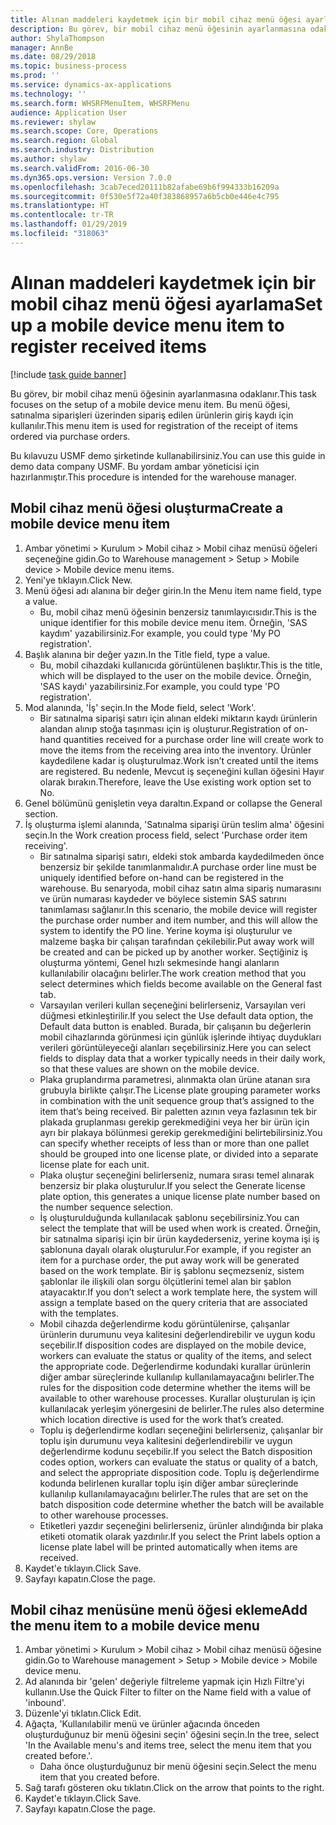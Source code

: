 ```yaml
---
title: Alınan maddeleri kaydetmek için bir mobil cihaz menü öğesi ayarlama
description: Bu görev, bir mobil cihaz menü öğesinin ayarlanmasına odaklanır.
author: ShylaThompson
manager: AnnBe
ms.date: 08/29/2018
ms.topic: business-process
ms.prod: ''
ms.service: dynamics-ax-applications
ms.technology: ''
ms.search.form: WHSRFMenuItem, WHSRFMenu
audience: Application User
ms.reviewer: shylaw
ms.search.scope: Core, Operations
ms.search.region: Global
ms.search.industry: Distribution
ms.author: shylaw
ms.search.validFrom: 2016-06-30
ms.dyn365.ops.version: Version 7.0.0
ms.openlocfilehash: 3cab7eced20111b82afabe69b6f994333b16209a
ms.sourcegitcommit: 0f530e5f72a40f383868957a6b5cb0e446e4c795
ms.translationtype: HT
ms.contentlocale: tr-TR
ms.lasthandoff: 01/29/2019
ms.locfileid: "318063"
---
```

# <a name="set-up-a-mobile-device-menu-item-to-register-received-items"></a><span data-ttu-id="80504-103">Alınan maddeleri kaydetmek için bir mobil cihaz menü öğesi ayarlama</span><span class="sxs-lookup"><span data-stu-id="80504-103">Set up a mobile device menu item to register received items</span></span>

[!include [task guide banner](../../includes/task-guide-banner.md)]

<span data-ttu-id="80504-104">Bu görev, bir mobil cihaz menü öğesinin ayarlanmasına odaklanır.</span><span class="sxs-lookup"><span data-stu-id="80504-104">This task focuses on the setup of a mobile device menu item.</span></span> <span data-ttu-id="80504-105">Bu menü öğesi, satınalma siparişleri üzerinden sipariş edilen ürünlerin giriş kaydı için kullanılır.</span><span class="sxs-lookup"><span data-stu-id="80504-105">This menu item is used for registration of the receipt of items ordered via purchase orders.</span></span> 

<span data-ttu-id="80504-106">Bu kılavuzu USMF demo şirketinde kullanabilirsiniz.</span><span class="sxs-lookup"><span data-stu-id="80504-106">You can use this guide in demo data company USMF.</span></span> <span data-ttu-id="80504-107">Bu yordam ambar yöneticisi için hazırlanmıştır.</span><span class="sxs-lookup"><span data-stu-id="80504-107">This procedure is intended for the warehouse manager.</span></span>


## <a name="create-a-mobile-device-menu-item"></a><span data-ttu-id="80504-108">Mobil cihaz menü öğesi oluşturma</span><span class="sxs-lookup"><span data-stu-id="80504-108">Create a mobile device menu item</span></span>
1. <span data-ttu-id="80504-109">Ambar yönetimi > Kurulum > Mobil cihaz > Mobil cihaz menüsü öğeleri seçeneğine gidin.</span><span class="sxs-lookup"><span data-stu-id="80504-109">Go to Warehouse management > Setup > Mobile device > Mobile device menu items.</span></span>
2. <span data-ttu-id="80504-110">Yeni'ye tıklayın.</span><span class="sxs-lookup"><span data-stu-id="80504-110">Click New.</span></span>
3. <span data-ttu-id="80504-111">Menü öğesi adı alanına bir değer girin.</span><span class="sxs-lookup"><span data-stu-id="80504-111">In the Menu item name field, type a value.</span></span>
    * <span data-ttu-id="80504-112">Bu, mobil cihaz menü öğesinin benzersiz tanımlayıcısıdır.</span><span class="sxs-lookup"><span data-stu-id="80504-112">This is the unique identifier for this mobile device menu item.</span></span> <span data-ttu-id="80504-113">Örneğin, 'SAS kaydım' yazabilirsiniz.</span><span class="sxs-lookup"><span data-stu-id="80504-113">For example, you could type 'My PO registration'.</span></span>  
4. <span data-ttu-id="80504-114">Başlık alanına bir değer yazın.</span><span class="sxs-lookup"><span data-stu-id="80504-114">In the Title field, type a value.</span></span>
    * <span data-ttu-id="80504-115">Bu, mobil cihazdaki kullanıcıda görüntülenen başlıktır.</span><span class="sxs-lookup"><span data-stu-id="80504-115">This is the title, which will be displayed to the user on the mobile device.</span></span> <span data-ttu-id="80504-116">Örneğin, 'SAS kaydı' yazabilirsiniz.</span><span class="sxs-lookup"><span data-stu-id="80504-116">For example, you could type 'PO registration'.</span></span>  
5. <span data-ttu-id="80504-117">Mod alanında, 'İş' seçin.</span><span class="sxs-lookup"><span data-stu-id="80504-117">In the Mode field, select 'Work'.</span></span>
    * <span data-ttu-id="80504-118">Bir satınalma siparişi satırı için alınan eldeki miktarın kaydı ürünlerin alandan alınıp stoğa taşınması için iş oluşturur.</span><span class="sxs-lookup"><span data-stu-id="80504-118">Registration of on-hand quantities received for a purchase order line will create work to move the items from the receiving area into the inventory.</span></span> <span data-ttu-id="80504-119">Ürünler kaydedilene kadar iş oluşturulmaz.</span><span class="sxs-lookup"><span data-stu-id="80504-119">Work isn’t created until the items are registered.</span></span>  <span data-ttu-id="80504-120">Bu nedenle, Mevcut iş seçeneğini kullan öğesini Hayır olarak bırakın.</span><span class="sxs-lookup"><span data-stu-id="80504-120">Therefore, leave the Use existing work option set to No.</span></span>  
6. <span data-ttu-id="80504-121">Genel bölümünü genişletin veya daraltın.</span><span class="sxs-lookup"><span data-stu-id="80504-121">Expand or collapse the General section.</span></span>
7. <span data-ttu-id="80504-122">İş oluşturma işlemi alanında, 'Satınalma siparişi ürün teslim alma' öğesini seçin.</span><span class="sxs-lookup"><span data-stu-id="80504-122">In the Work creation process field, select 'Purchase order item receiving'.</span></span>
    * <span data-ttu-id="80504-123">Bir satınalma siparişi satırı, eldeki stok ambarda kaydedilmeden önce benzersiz bir şekilde tanımlanmalıdır.</span><span class="sxs-lookup"><span data-stu-id="80504-123">A purchase order line must be uniquely identified before on-hand can be registered in the warehouse.</span></span> <span data-ttu-id="80504-124">Bu senaryoda, mobil cihaz satın alma sipariş numarasını ve ürün numarası kaydeder ve böylece sistemin SAS satırını tanımlaması sağlanır.</span><span class="sxs-lookup"><span data-stu-id="80504-124">In this scenario, the mobile device will register the purchase order number and item number, and this will allow the system to identify the PO line.</span></span> <span data-ttu-id="80504-125">Yerine koyma işi oluşturulur ve malzeme başka bir çalışan tarafından çekilebilir.</span><span class="sxs-lookup"><span data-stu-id="80504-125">Put away work will be created and can be picked up by another worker.</span></span>    <span data-ttu-id="80504-126">Seçtiğiniz iş oluşturma yöntemi, Genel hızlı sekmesinde hangi alanların kullanılabilir olacağını belirler.</span><span class="sxs-lookup"><span data-stu-id="80504-126">The work creation method that you select determines which fields become available on the General fast tab.</span></span>  
    * <span data-ttu-id="80504-127">Varsayılan verileri kullan seçeneğini belirlerseniz, Varsayılan veri düğmesi etkinleştirilir.</span><span class="sxs-lookup"><span data-stu-id="80504-127">If you select the Use default data option, the Default data button is enabled.</span></span> <span data-ttu-id="80504-128">Burada, bir çalışanın bu değerlerin mobil cihazlarında görünmesi için günlük işlerinde ihtiyaç duydukları verileri görüntüleyeceği alanları seçebilirsiniz.</span><span class="sxs-lookup"><span data-stu-id="80504-128">Here you can select fields to display data that a worker typically needs in their daily work, so that these values are shown on the mobile device.</span></span>  
    * <span data-ttu-id="80504-129">Plaka gruplandırma parametresi, alınmakta olan ürüne atanan sıra grubuyla birlikte çalışır.</span><span class="sxs-lookup"><span data-stu-id="80504-129">The License plate grouping parameter  works in combination with the unit sequence group that’s assigned to the item that’s being received.</span></span> <span data-ttu-id="80504-130">Bir paletten azının veya fazlasının tek bir plakada gruplanması gerekip gerekmediğini veya her bir ürün için ayrı bir plakaya bölünmesi gerekip gerekmediğini belirtebilirsiniz.</span><span class="sxs-lookup"><span data-stu-id="80504-130">You can specify whether receipts of less than or more than one pallet should be grouped into one license plate, or divided into a separate license plate for each unit.</span></span>  
    * <span data-ttu-id="80504-131">Plaka oluştur seçeneğini belirlerseniz, numara sırası temel alınarak benzersiz bir plaka oluşturulur.</span><span class="sxs-lookup"><span data-stu-id="80504-131">If you select the Generate license plate  option, this generates a unique license plate number based on the number sequence selection.</span></span>   
    * <span data-ttu-id="80504-132">İş oluşturulduğunda kullanılacak şablonu seçebilirsiniz.</span><span class="sxs-lookup"><span data-stu-id="80504-132">You can select the template that will be used when work is created.</span></span> <span data-ttu-id="80504-133">Örneğin, bir satınalma siparişi için bir ürün kaydederseniz, yerine koyma işi iş şablonuna dayalı olarak oluşturulur.</span><span class="sxs-lookup"><span data-stu-id="80504-133">For example, if you register an item for a purchase order, the put away work will be generated based on the work template.</span></span> <span data-ttu-id="80504-134">Bir iş şablonu seçmezseniz, sistem şablonlar ile ilişkili olan sorgu ölçütlerini temel alan bir şablon atayacaktır.</span><span class="sxs-lookup"><span data-stu-id="80504-134">If you don’t select a work template here, the system will assign a template based on the query criteria that are associated with the templates.</span></span>  
    * <span data-ttu-id="80504-135">Mobil cihazda değerlendirme kodu görüntülenirse, çalışanlar ürünlerin durumunu veya kalitesini değerlendirebilir ve uygun kodu seçebilir.</span><span class="sxs-lookup"><span data-stu-id="80504-135">If disposition codes are displayed on the mobile device, workers can evaluate the status or quality of the items, and select the appropriate code.</span></span> <span data-ttu-id="80504-136">Değerlendirme kodundaki kurallar ürünlerin diğer ambar süreçlerinde kullanılıp kullanılamayacağını belirler.</span><span class="sxs-lookup"><span data-stu-id="80504-136">The rules for  the disposition code determine whether the items will be available to other warehouse processes.</span></span> <span data-ttu-id="80504-137">Kurallar oluşturulan iş için kullanılacak yerleşim yönergesini de belirler.</span><span class="sxs-lookup"><span data-stu-id="80504-137">The rules also determine which location directive is used for the work that’s created.</span></span>   
    * <span data-ttu-id="80504-138">Toplu iş değerlendirme kodları seçeneğini belirlerseniz, çalışanlar bir toplu işin durumunu veya kalitesini değerlendirebilir ve uygun değerlendirme kodunu seçebilir.</span><span class="sxs-lookup"><span data-stu-id="80504-138">If you select the Batch disposition codes option, workers can evaluate the status or quality of a batch, and select the appropriate disposition code.</span></span>  <span data-ttu-id="80504-139">Toplu iş değerlendirme kodunda belirlenen kurallar toplu işin diğer ambar süreçlerinde kullanılıp kullanılamayacağını belirler.</span><span class="sxs-lookup"><span data-stu-id="80504-139">The rules that are set on the batch disposition code determine whether the batch will be available to other warehouse processes.</span></span>  
    * <span data-ttu-id="80504-140">Etiketleri yazdır seçeneğini belirlerseniz, ürünler alındığında bir plaka etiketi otomatik olarak yazdırılır.</span><span class="sxs-lookup"><span data-stu-id="80504-140">If you select the Print labels option a license plate label will be printed automatically when items are received.</span></span>  
8. <span data-ttu-id="80504-141">Kaydet'e tıklayın.</span><span class="sxs-lookup"><span data-stu-id="80504-141">Click Save.</span></span>
9. <span data-ttu-id="80504-142">Sayfayı kapatın.</span><span class="sxs-lookup"><span data-stu-id="80504-142">Close the page.</span></span>

## <a name="add-the-menu-item-to-a-mobile-device-menu"></a><span data-ttu-id="80504-143">Mobil cihaz menüsüne menü öğesi ekleme</span><span class="sxs-lookup"><span data-stu-id="80504-143">Add the menu item to a mobile device menu</span></span>
1. <span data-ttu-id="80504-144">Ambar yönetimi > Kurulum > Mobil cihaz > Mobil cihaz menüsü öğesine gidin.</span><span class="sxs-lookup"><span data-stu-id="80504-144">Go to Warehouse management > Setup > Mobile device > Mobile device menu.</span></span>
2. <span data-ttu-id="80504-145">Ad alanında bir 'gelen' değeriyle filtreleme yapmak için Hızlı Filtre'yi kullanın.</span><span class="sxs-lookup"><span data-stu-id="80504-145">Use the Quick Filter to filter on the Name field with a value of 'inbound'.</span></span>
3. <span data-ttu-id="80504-146">Düzenle'yi tıklatın.</span><span class="sxs-lookup"><span data-stu-id="80504-146">Click Edit.</span></span>
4. <span data-ttu-id="80504-147">Ağaçta, 'Kullanılabilir menü ve ürünler ağacında önceden oluşturduğunuz bir menü öğesini seçin' öğesini seçin.</span><span class="sxs-lookup"><span data-stu-id="80504-147">In the tree, select 'In the Available menu's and items tree, select the menu item that you created before.'.</span></span>
    * <span data-ttu-id="80504-148">Daha önce oluşturduğunuz bir menü öğesini seçin.</span><span class="sxs-lookup"><span data-stu-id="80504-148">Select the menu item that you created before.</span></span>  
5. <span data-ttu-id="80504-149">Sağ tarafı gösteren oku tıklatın.</span><span class="sxs-lookup"><span data-stu-id="80504-149">Click on the arrow that points to the right.</span></span>
6. <span data-ttu-id="80504-150">Kaydet'e tıklayın.</span><span class="sxs-lookup"><span data-stu-id="80504-150">Click Save.</span></span>
7. <span data-ttu-id="80504-151">Sayfayı kapatın.</span><span class="sxs-lookup"><span data-stu-id="80504-151">Close the page.</span></span>

